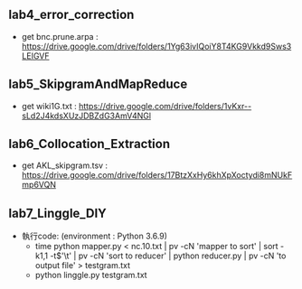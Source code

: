 ## lab4_error_correction  
* get bnc.prune.arpa : https://drive.google.com/drive/folders/1Yg63ivIQoiY8T4KG9Vkkd9Sws3LEIGVF  
## lab5_SkipgramAndMapReduce  
* get wiki1G.txt : https://drive.google.com/drive/folders/1vKxr--sLd2J4kdsXUzJDBZdG3AmV4NGl  
## lab6_Collocation_Extraction
* get AKL_skipgram.tsv : https://drive.google.com/drive/folders/17BtzXxHy6khXpXoctydi8mNUkFmp6VQN
## lab7_Linggle_DIY  
* 執行code: (environment : Python 3.6.9)
  * time python mapper.py < nc.10.txt | pv -cN 'mapper to sort' | sort -k1,1 -t$'\t' | pv -cN 'sort to reducer' | python reducer.py | pv -cN 'to output file' > testgram.txt
  * python linggle.py testgram.txt
